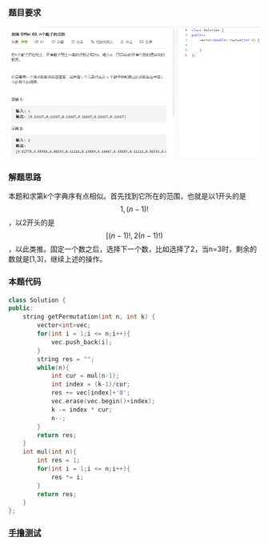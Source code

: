 ### 题目要求

![](pic/offer60.png)

### 解题思路

本题和求第k个字典序有点相似。首先找到它所在的范围，也就是以1开头的是$$1,(n-1)!$$，以2开头的是$$[(n-1)!, 2(n-1)!)$$，以此类推。固定一个数之后，选择下一个数，比如选择了2，当n=3时，剩余的数就是[1,3]，继续上述的操作。

### 本题代码

```c++
class Solution {
public:
    string getPermutation(int n, int k) {
        vector<int>vec;
        for(int i = 1;i <= n;i++){
            vec.push_back(i);
        }
        string res = "";
        while(n){
            int cur = mul(n-1);
            int index = (k-1)/cur;
            res += vec[index]+'0';
            vec.erase(vec.begin()+index);
            k -= index * cur;
            n--;
        }
        return res;
    }
    int mul(int n){
        int res = 1;
        for(int i = 1;i <= n;i++){
            res *= i;
        }
        return res;
    }
};
```

### [手撸测试](https://leetcode-cn.com/problems/permutation-sequence/) 

